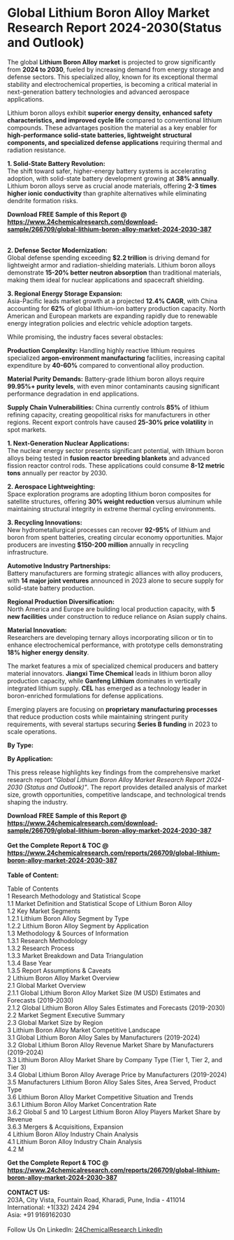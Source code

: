 <h1>Global Lithium Boron Alloy Market Research Report 2024-2030(Status and Outlook)</h1><p>The global <strong>Lithium Boron Alloy market</strong> is projected to grow significantly from <strong>2024 to 2030</strong>, fueled by increasing demand from energy storage and defense sectors. This specialized alloy, known for its exceptional thermal stability and electrochemical properties, is becoming a critical material in next-generation battery technologies and advanced aerospace applications.</p><p>Lithium boron alloys exhibit <strong>superior energy density, enhanced safety characteristics, and improved cycle life</strong> compared to conventional lithium compounds. These advantages position the material as a key enabler for <strong>high-performance solid-state batteries, lightweight structural components, and specialized defense applications</strong> requiring thermal and radiation resistance.</p><p><strong>1. Solid-State Battery Revolution:</strong><br>
The shift toward safer, higher-energy battery systems is accelerating adoption, with solid-state battery development growing at <strong>38% annually</strong>. Lithium boron alloys serve as crucial anode materials, offering <strong>2-3 times higher ionic conductivity</strong> than graphite alternatives while eliminating dendrite formation risks.</p><div><b>Download FREE Sample of this Report @ 
            <a href="https://www.24chemicalresearch.com/download-sample/266709/global-lithium-boron-alloy-market-2024-2030-387">
            https://www.24chemicalresearch.com/download-sample/266709/global-lithium-boron-alloy-market-2024-2030-387</a></b></div><br><p><strong>2. Defense Sector Modernization:</strong><br>
Global defense spending exceeding <strong>$2.2 trillion</strong> is driving demand for lightweight armor and radiation-shielding materials. Lithium boron alloys demonstrate <strong>15-20% better neutron absorption</strong> than traditional materials, making them ideal for nuclear applications and spacecraft shielding.</p><p><strong>3. Regional Energy Storage Expansion:</strong><br>
Asia-Pacific leads market growth at a projected <strong>12.4% CAGR</strong>, with China accounting for <strong>62%</strong> of global lithium-ion battery production capacity. North American and European markets are expanding rapidly due to renewable energy integration policies and electric vehicle adoption targets.</p><p>While promising, the industry faces several obstacles:</p><p><strong>Production Complexity:</strong> Handling highly reactive lithium requires specialized <strong>argon-environment manufacturing</strong> facilities, increasing capital expenditure by <strong>40-60%</strong> compared to conventional alloy production.</p><p><strong>Material Purity Demands:</strong> Battery-grade lithium boron alloys require <strong>99.95%+ purity levels</strong>, with even minor contaminants causing significant performance degradation in end applications.</p><p><strong>Supply Chain Vulnerabilities:</strong> China currently controls <strong>85%</strong> of lithium refining capacity, creating geopolitical risks for manufacturers in other regions. Recent export controls have caused <strong>25-30% price volatility</strong> in spot markets.</p><p><strong>1. Next-Generation Nuclear Applications:</strong><br>
The nuclear energy sector presents significant potential, with lithium boron alloys being tested in <strong>fusion reactor breeding blankets</strong> and advanced fission reactor control rods. These applications could consume <strong>8-12 metric tons</strong> annually per reactor by 2030.</p><p><strong>2. Aerospace Lightweighting:</strong><br>
Space exploration programs are adopting lithium boron composites for satellite structures, offering <strong>30% weight reduction</strong> versus aluminum while maintaining structural integrity in extreme thermal cycling environments.</p><p><strong>3. Recycling Innovations:</strong><br>
New hydrometallurgical processes can recover <strong>92-95%</strong> of lithium and boron from spent batteries, creating circular economy opportunities. Major producers are investing <strong>$150-200 million</strong> annually in recycling infrastructure.</p><p><strong>Automotive Industry Partnerships:</strong><br>
    Battery manufacturers are forming strategic alliances with alloy producers, with <strong>14 major joint ventures</strong> announced in 2023 alone to secure supply for solid-state battery production.</p><p><strong>Regional Production Diversification:</strong><br>
    North America and Europe are building local production capacity, with <strong>5 new facilities</strong> under construction to reduce reliance on Asian supply chains.</p><p><strong>Material Innovation:</strong><br>
    Researchers are developing ternary alloys incorporating silicon or tin to enhance electrochemical performance, with prototype cells demonstrating <strong>18% higher energy density</strong>.</p><p>The market features a mix of specialized chemical producers and battery material innovators. <strong>Jiangxi Time Chemical</strong> leads in lithium boron alloy production capacity, while <strong>Ganfeng Lithium</strong> dominates in vertically integrated lithium supply. <strong>CEL</strong> has emerged as a technology leader in boron-enriched formulations for defense applications.</p><p>Emerging players are focusing on <strong>proprietary manufacturing processes</strong> that reduce production costs while maintaining stringent purity requirements, with several startups securing <strong>Series B funding</strong> in 2023 to scale operations.</p><p><strong>By Type:</strong></p><p><strong>By Application:</strong></p><p>This press release highlights key findings from the comprehensive market research report <em>"Global Lithium Boron Alloy Market Research Report 2024-2030 (Status and Outlook)"</em>. The report provides detailed analysis of market size, growth opportunities, competitive landscape, and technological trends shaping the industry.</p><div><b>Download FREE Sample of this Report @ 
            <a href="https://www.24chemicalresearch.com/download-sample/266709/global-lithium-boron-alloy-market-2024-2030-387">
            https://www.24chemicalresearch.com/download-sample/266709/global-lithium-boron-alloy-market-2024-2030-387</a></b></div><br><div><b>Get the Complete Report & TOC @ 
            <a href="https://www.24chemicalresearch.com/reports/266709/global-lithium-boron-alloy-market-2024-2030-387">
            https://www.24chemicalresearch.com/reports/266709/global-lithium-boron-alloy-market-2024-2030-387</a></b></div><br>
            <b>Table of Content:</b><p>Table of Contents<br />
1 Research Methodology and Statistical Scope<br />
1.1 Market Definition and Statistical Scope of Lithium Boron Alloy<br />
1.2 Key Market Segments<br />
1.2.1 Lithium Boron Alloy Segment by Type<br />
1.2.2 Lithium Boron Alloy Segment by Application<br />
1.3 Methodology & Sources of Information<br />
1.3.1 Research Methodology<br />
1.3.2 Research Process<br />
1.3.3 Market Breakdown and Data Triangulation<br />
1.3.4 Base Year<br />
1.3.5 Report Assumptions & Caveats<br />
2 Lithium Boron Alloy Market Overview<br />
2.1 Global Market Overview<br />
2.1.1 Global Lithium Boron Alloy Market Size (M USD) Estimates and Forecasts (2019-2030)<br />
2.1.2 Global Lithium Boron Alloy Sales Estimates and Forecasts (2019-2030)<br />
2.2 Market Segment Executive Summary<br />
2.3 Global Market Size by Region<br />
3 Lithium Boron Alloy Market Competitive Landscape<br />
3.1 Global Lithium Boron Alloy Sales by Manufacturers (2019-2024)<br />
3.2 Global Lithium Boron Alloy Revenue Market Share by Manufacturers (2019-2024)<br />
3.3 Lithium Boron Alloy Market Share by Company Type (Tier 1, Tier 2, and Tier 3)<br />
3.4 Global Lithium Boron Alloy Average Price by Manufacturers (2019-2024)<br />
3.5 Manufacturers Lithium Boron Alloy Sales Sites, Area Served, Product Type<br />
3.6 Lithium Boron Alloy Market Competitive Situation and Trends<br />
3.6.1 Lithium Boron Alloy Market Concentration Rate<br />
3.6.2 Global 5 and 10 Largest Lithium Boron Alloy Players Market Share by Revenue<br />
3.6.3 Mergers & Acquisitions, Expansion<br />
4 Lithium Boron Alloy Industry Chain Analysis<br />
4.1 Lithium Boron Alloy Industry Chain Analysis<br />
4.2 M</p><div><b>Get the Complete Report & TOC @ 
            <a href="https://www.24chemicalresearch.com/reports/266709/global-lithium-boron-alloy-market-2024-2030-387">
            https://www.24chemicalresearch.com/reports/266709/global-lithium-boron-alloy-market-2024-2030-387</a></b></div><br><b>CONTACT US:</b><br>
            203A, City Vista, Fountain Road, Kharadi, Pune, India - 411014<br>
            International: +1(332) 2424 294<br>
            Asia: +91 9169162030 <br><br>
            Follow Us On LinkedIn: <a href="https://www.linkedin.com/company/24chemicalresearch/">24ChemicalResearch LinkedIn</a>
